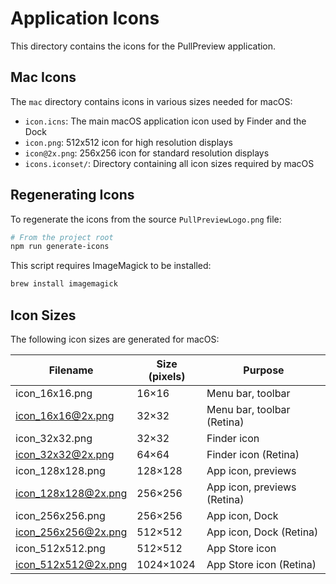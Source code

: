 # Application Icons

This directory contains the icons for the PullPreview application.

## Mac Icons

The `mac` directory contains icons in various sizes needed for macOS:

- `icon.icns`: The main macOS application icon used by Finder and the Dock
- `icon.png`: 512x512 icon for high resolution displays
- `icon@2x.png`: 256x256 icon for standard resolution displays
- `icons.iconset/`: Directory containing all icon sizes required by macOS

## Regenerating Icons

To regenerate the icons from the source `PullPreviewLogo.png` file:

```bash
# From the project root
npm run generate-icons
```

This script requires ImageMagick to be installed:

```bash
brew install imagemagick
```

## Icon Sizes

The following icon sizes are generated for macOS:

| Filename               | Size (pixels) | Purpose                       |
|------------------------|---------------|-------------------------------|
| icon_16x16.png         | 16×16         | Menu bar, toolbar             |
| icon_16x16@2x.png      | 32×32         | Menu bar, toolbar (Retina)    |
| icon_32x32.png         | 32×32         | Finder icon                   |
| icon_32x32@2x.png      | 64×64         | Finder icon (Retina)          |
| icon_128x128.png       | 128×128       | App icon, previews            |
| icon_128x128@2x.png    | 256×256       | App icon, previews (Retina)   |
| icon_256x256.png       | 256×256       | App icon, Dock                |
| icon_256x256@2x.png    | 512×512       | App icon, Dock (Retina)       |
| icon_512x512.png       | 512×512       | App Store icon                |
| icon_512x512@2x.png    | 1024×1024     | App Store icon (Retina)       |